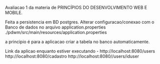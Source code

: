 Avaliacao 1 da materia de PRINCÍPIOS DO DESENVOLVIMENTO WEB E MOBILE.


Feita  a persistencia em BD postgres.
Alterar configuracao/conexao com o Banco de dados no arquivo application.properties  ./pdwm/src/main/resources/application.properties 

a principio é para a aplicacao criar a tabela no banco automaticamente.

Link da aplicao enquanto estiver executando -
http://localhost:8080/users
http://localhost:8080/cadastro
http://localhost:8080//users/iduser

